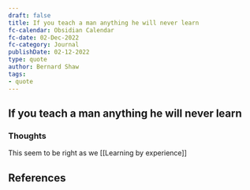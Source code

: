 ```yaml
---
draft: false
title: If you teach a man anything he will never learn
fc-calendar: Obsidian Calendar
fc-date: 02-Dec-2022
fc-category: Journal
publishDate: 02-12-2022
type: quote
author: Bernard Shaw
tags: 
- quote
---
```


## If you teach a man anything he will never learn

### Thoughts
This seem to be right as we [[Learning by experience]]




## References
